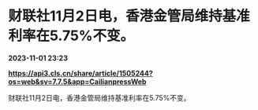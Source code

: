 # 财联社11月2日电，香港金管局维持基准利率在5.75%不变。

**2023-11-01 23:23**

**https://api3.cls.cn/share/article/1505244?os=web&sv=7.7.5&app=CailianpressWeb**

财联社11月2日电，香港金管局维持基准利率在5.75%不变。